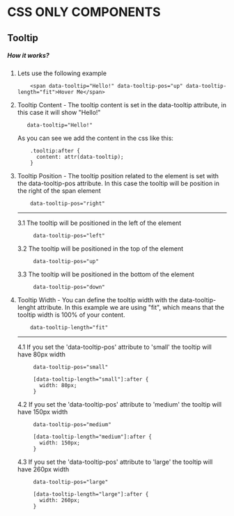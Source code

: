 # CSS ONLY COMPONENTS

## Tooltip

##### How it works?

1. Lets use the following example
    ```
        <span data-tooltip="Hello!" data-tooltip-pos="up" data-tooltip-length="fit">Hover Me</span>
    ```

2. Tooltip Content - The tooltip content is set in the data-tooltip attribute, in this case it will show "Hello!"
    ```
       data-tooltip="Hello!"
    ```
    As you can see we add the content in the css like this:
    ```
        .tooltip:after {
          content: attr(data-tooltip);
        }
    ```

3. Tooltip Position - The tooltip position related to the element is set with the data-tooltip-pos attribute. In this case the tooltip will be position in the right of the span element
    ```
        data-tooltip-pos="right"
    ```
    ---

    3.1 The tooltip will be positioned in the left of the element


            data-tooltip-pos="left"


    3.2 The tooltip will be positioned in the top of the element


            data-tooltip-pos="up"


    3.3 The tooltip will be positioned in the bottom of the element


            data-tooltip-pos="down"



4. Tooltip Width - You can define the tooltip width with the data-tooltip-lenght attribute. In this example we are using "fit", which means that the tooltip width is 100% of your content.
    ```
        data-tooltip-length="fit"
    ```
    ---

    4.1 If you set the 'data-tooltip-pos' attribute to 'small' the tooltip will have 80px width


            data-tooltip-pos="small"

            [data-tooltip-length="small"]:after {
              width: 80px;
            }


    4.2 If you set the 'data-tooltip-pos' attribute to 'medium' the tooltip will have 150px width


            data-tooltip-pos="medium"

            [data-tooltip-length="medium"]:after {
              width: 150px;
            }


    4.3 If you set the 'data-tooltip-pos' attribute to 'large' the tooltip will have 260px width


            data-tooltip-pos="large"

            [data-tooltip-length="large"]:after {
              width: 260px;
            }
